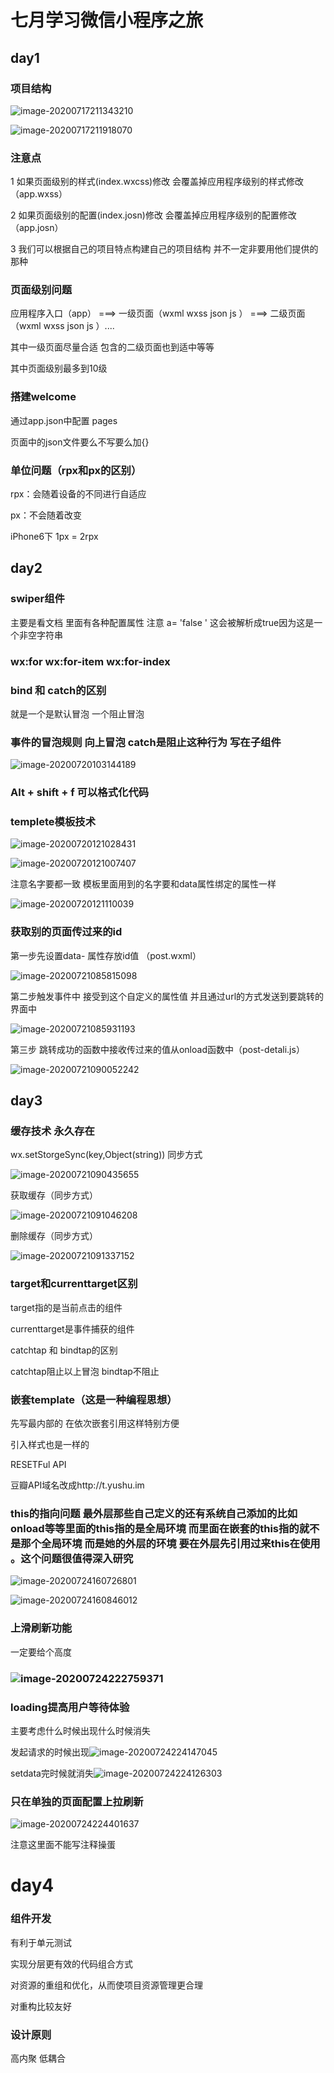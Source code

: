 # 七月学习微信小程序之旅



## day1

### 项目结构

<img src="C:\Users\Administrator\AppData\Roaming\Typora\typora-user-images\image-20200717211343210.png" alt="image-20200717211343210"  />

![image-20200717211918070](C:\Users\Administrator\AppData\Roaming\Typora\typora-user-images\image-20200717211918070.png)

### 注意点

1 如果页面级别的样式(index.wxcss)修改 会覆盖掉应用程序级别的样式修改（app.wxss）

2 如果页面级别的配置(index.josn)修改 会覆盖掉应用程序级别的配置修改（app.josn）

3 我们可以根据自己的项目特点构建自己的项目结构 并不一定非要用他们提供的那种

### 页面级别问题

应用程序入口（app） ===>  一级页面（wxml wxss json js ） ===>  二级页面（wxml wxss json js ）....

其中一级页面尽量合适  包含的二级页面也到适中等等

其中页面级别最多到10级

### 搭建welcome

通过app.json中配置 pages

页面中的json文件要么不写要么加{}

### 单位问题（rpx和px的区别）

rpx：会随着设备的不同进行自适应

px：不会随着改变

iPhone6下 1px = 2rpx

## day2

### swiper组件 

主要是看文档 里面有各种配置属性  注意 a= 'false '   这会被解析成true因为这是一个非空字符串

### wx:for  wx:for-item  wx:for-index

### bind 和 catch的区别

就是一个是默认冒泡 一个阻止冒泡

### 事件的冒泡规则 向上冒泡 catch是阻止这种行为 写在子组件

![image-20200720103144189](C:\Users\Administrator\AppData\Roaming\Typora\typora-user-images\image-20200720103144189.png)

### Alt + shift + f 可以格式化代码

### templete模板技术

![image-20200720121028431](C:\Users\Administrator\AppData\Roaming\Typora\typora-user-images\image-20200720121028431.png)

![image-20200720121007407](C:\Users\Administrator\AppData\Roaming\Typora\typora-user-images\image-20200720121007407.png)

注意名字要都一致 模板里面用到的名字要和data属性绑定的属性一样

![image-20200720121110039](C:\Users\Administrator\AppData\Roaming\Typora\typora-user-images\image-20200720121110039.png)

### 获取别的页面传过来的id

第一步先设置data- 属性存放id值  （post.wxml）

![image-20200721085815098](C:\Users\Administrator\AppData\Roaming\Typora\typora-user-images\image-20200721085815098.png)

第二步触发事件中 接受到这个自定义的属性值 并且通过url的方式发送到要跳转的界面中

![image-20200721085931193](C:\Users\Administrator\AppData\Roaming\Typora\typora-user-images\image-20200721085931193.png)

第三步 跳转成功的函数中接收传过来的值从onload函数中（post-detali.js）

![image-20200721090052242](C:\Users\Administrator\AppData\Roaming\Typora\typora-user-images\image-20200721090052242.png)

## day3

### 缓存技术 永久存在

wx.setStorgeSync(key,Object(string))  同步方式

![image-20200721090435655](C:\Users\Administrator\AppData\Roaming\Typora\typora-user-images\image-20200721090435655.png)

获取缓存（同步方式）

![image-20200721091046208](C:\Users\Administrator\AppData\Roaming\Typora\typora-user-images\image-20200721091046208.png)

删除缓存（同步方式）

![image-20200721091337152](C:\Users\Administrator\AppData\Roaming\Typora\typora-user-images\image-20200721091337152.png)

### target和currenttarget区别

target指的是当前点击的组件

currenttarget是事件捕获的组件

catchtap 和 bindtap的区别

catchtap阻止以上冒泡  bindtap不阻止

### 嵌套template（这是一种编程思想）

先写最内部的 在依次嵌套引用这样特别方便

引入样式也是一样的

RESETFul API

豆瓣API域名改成http://t.yushu.im

### this的指向问题   最外层那些自己定义的还有系统自己添加的比如onload等等里面的this指的是全局环境   而里面在嵌套的this指的就不是那个全局环境 而是她的外层的环境 要在外层先引用过来this在使用 。这个问题很值得深入研究

![image-20200724160726801](C:\Users\Administrator\AppData\Roaming\Typora\typora-user-images\image-20200724160726801.png)

![image-20200724160846012](C:\Users\Administrator\AppData\Roaming\Typora\typora-user-images\image-20200724160846012.png)

### 上滑刷新功能

一定要给个高度

### ![image-20200724222759371](C:\Users\Administrator\AppData\Roaming\Typora\typora-user-images\image-20200724222759371.png)



### loading提高用户等待体验

主要考虑什么时候出现什么时候消失

发起请求的时候出现![image-20200724224147045](C:\Users\Administrator\AppData\Roaming\Typora\typora-user-images\image-20200724224147045.png)

setdata完时候就消失![image-20200724224126303](C:\Users\Administrator\AppData\Roaming\Typora\typora-user-images\image-20200724224126303.png)

### 只在单独的页面配置上拉刷新

![image-20200724224401637](C:\Users\Administrator\AppData\Roaming\Typora\typora-user-images\image-20200724224401637.png)

注意这里面不能写注释操蛋





# day4



### 组件开发

有利于单元测试

实现分层更有效的代码组合方式

对资源的重组和优化，从而使项目资源管理更合理

对重构比较友好

### 设计原则

高内聚 低耦合



